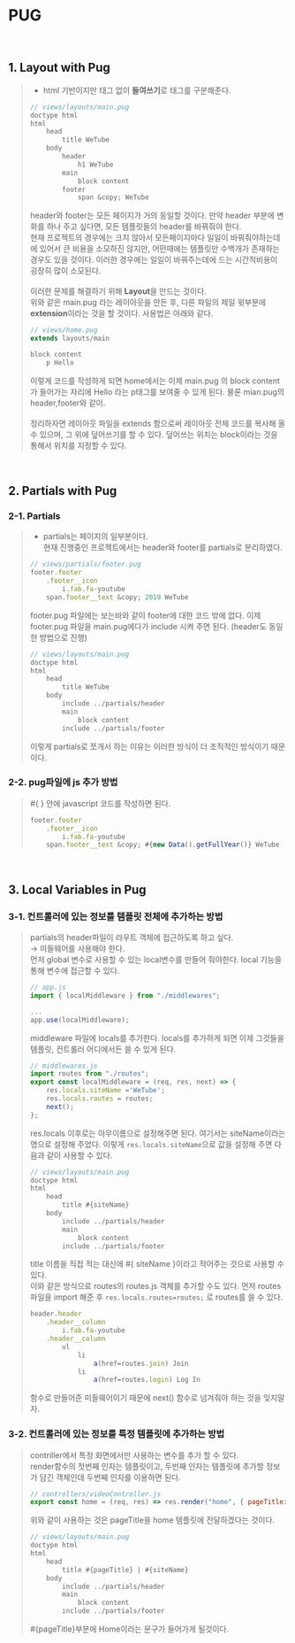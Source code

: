# PUG

<br>

## 1. Layout with Pug  

> - html 기반이지만 태그 없이 <b>들여쓰기</b>로 태그를 구분해준다. 
> ```js 
> // views/layouts/main.pug
> doctype html
> html
>     head
>         title WeTube
>     body
>         header
>             h1 WeTube
>         main
>             block content
>         footer
>             span &copy; WeTube
> ```
> header와 footer는 모든 페이지가 거의 동일할 것이다. 만약 header 부분에 변화를 하나 주고 싶다면, 모든 템플릿들의 header를 바꿔줘야 한다.<br> 현재 프로젝트의 경우에는 크지 않아서 모든페이지마다 일일이 바꿔줘야하는데에 있어서 큰 비용을 소모하진 않지만, 어떤때에는 템플릿만 수백개가 존재하는 경우도 있을 것이다. 이러한 경우에는 일일이 바꿔주는데에 드는 시간적비용이 굉장히 많이 소모된다. <br><br>
> 이러한 문제를 해결하기 위해 <b>Layout</b>을 만드는 것이다. <br>
> 위와 같은 main.pug 라는 레이아웃을 만든 후, 다른 파일의 제일 윗부분에 <b>extension</b>이라는 것을 할 것이다. 사용법은 아래와 같다. 
> ```js 
> // views/home.pug 
> extends layouts/main
>
> block content 
>     p Hello
> ```
> 이렇게 코드를 작성하게 되면 home에서는 이제 main.pug 의 block content가 들어가는 자리에 Hello 라는 p태그를 보여줄 수 있게 된다. 물론 mian.pug의 header,footer와 같이. 
> <br><br> 정리하자면 레이아웃 파일을 extends 함으로써 레이아웃 전체 코드를 복사해 올 수 있으며, 그 위에 덮어쓰기를 할 수 있다. 덮어쓰는 위치는 block이라는 것을 통해서 위치를 지정할 수 있다. 

<br>

## 2. Partials with Pug 

### 2-1. Partials
> - partials는 페이지의 일부분이다. 
> <br> 현재 진행중인 프로젝트에서는 header와 footer를 partials로 분리하였다. 
> ```js
> // views/partials/footer.pug 
> footer.footer 
>     .footer__icon
>         i.fab.fa-youtube
>     span.footer__text &copy; 2019 WeTube
> ```
> footer.pug 파일에는 보는바와 같이 footer에 대한 코드 밖에 없다. 이제 footer.pug 파일을 main.pug에다가 include 시켜 주면 된다. (header도 동일한 방법으로 진행)
> ```js 
> // views/layouts/main.pug
> doctype html
> html
>     head
>         title WeTube
>     body
>         include ../partials/header
>         main
>             block content
>         include ../partials/footer
> ```
> 이렇게 partials로 쪼개서 하는 이유는 이러한 방식이 더 조직적인 방식이기 때문이다. 

### 2-2. pug파일에 js 추가 방법 

> #{ } 안에 javascript 코드를 작성하면 된다. 
> ```js
> footer.footer 
>     .footer__icon
>         i.fab.fa-youtube
>     span.footer__text &copy; #{new Data().getFullYear()} WeTube
> ``` 

<br>

## 3. Local Variables in Pug

### 3-1. 컨트롤러에 있는 정보를 템플릿 전체에 추가하는 방법 

> partials의 header파일이 라우트 객체에 접근하도록 하고 싶다.
> <br> → 미들웨어를 사용해야 한다. 
> <br> 먼저 global 변수로 사용할 수 있는 local변수를 만들어 줘야한다. local 기능을 통해 변수에 접근할 수 있다. 
> ```js
> // app.js 
> import { localMiddleware } from "./middlewares";
>
> ...
> app.use(localMiddleware);
> ``` 
> middleware 파일에 locals를 추가한다. locals를 추가하게 되면 이제 그것들을 템플릿, 컨트롤러 어디에서든 쓸 수 있게 된다. 
> ```js 
> // middlewares.js 
> import routes from "./routes";
> export const localMiddleware = (req, res, next) => {
>     res.locals.siteName ='WeTube'; 
>     res.locals.routes = routes; 
>     next();
> };
> ``` 
> res.locals 이후로는 아무이름으로 설정해주면 된다. 여기서는 siteName이라는 명으로 설정해 주었다. 이렇게 ```res.locals.siteName```으로 값을 설정해 주면 다음과 같이 사용할 수 있다. 
> ```js 
> // views/layouts/main.pug
> doctype html
> html
>     head
>         title #{siteName}
>     body
>         include ../partials/header
>         main
>             block content
>         include ../partials/footer
> ```
> title 이름을 직접 적는 대신에 #{ siteName }이라고 적어주는 것으로 사용할 수 있다. <br>이와 같은 방식으로 routes의 routes.js 객체를 추가할 수도 있다. 
> 먼저 routes 파일을 import 해준 후 ```res.locals.routes=routes;``` 로 routes를 쓸 수 있다. 
> ```js 
> header.header
>     .header__column
>         i.fab.fa-youtube
>     .header__column
>         ul
>             li
>                 a(href=routes.join) Join
>             li 
>                 a(href=routes.login) Log In
> ``` 
> 함수로 만들어준 미들웨어이기 때문에 next() 함수로 넘겨줘야 하는 것을 잊지말자. 

### 3-2. 컨트롤러에 있는 정보를 특정 템플릿에 추가하는 방법 

> contriller에서 특정 화면에서만 사용하는 변수를 추가 할 수 있다. 
> <br> render함수의 첫번째 인자는 템플릿이고, 두번째 인자는 템플릿에 추가할 정보가 담긴 객체인데 두번째 인자를 이용하면 된다. 
> ```js 
> // controllers/videoController.js 
> export const home = (req, res) => res.render("home", { pageTitle: "Home"});
> ``` 
> 위와 같이 사용하는 것은 pageTitle을 home 템플릿에 전달하겠다는 것이다. 
> ```js 
> // views/layouts/main.pug
> doctype html
> html
>     head
>         title #{pageTitle} | #{siteName}
>     body
>         include ../partials/header
>         main
>             block content
>         include ../partials/footer
> ```
> #{pageTitle}부분에 Home이라는 문구가 들어가게 될것이다. 
